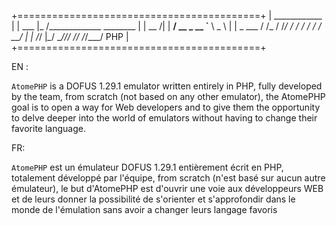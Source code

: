 +==========================================+
|   ____________                           |
|   ___    |_  /_____________ ________     |
|   __  /| |  __/  __ \_  __ `__ \  _ \    |
|   _  ___ / /_ / /_/ /  / / / / /  __/    |
|   /_/  |_\__/ \____//_/ /_/ /_/\___/ PHP |
+==========================================+

EN :

`AtomePHP` is a DOFUS 1.29.1 emulator written entirely in PHP, fully developed by the team, from scratch (not based on any other emulator), the AtomePHP goal is to open a way for Web developers and to give them the opportunity to delve deeper into the world of emulators without having to change their favorite language.

FR:

`AtomePHP` est un émulateur DOFUS 1.29.1 entièrement écrit en PHP, totalement développé par l'équipe, from scratch (n'est basé sur aucun autre émulateur), le but d'AtomePHP est d'ouvrir une voie aux développeurs WEB et de leurs donner la possibilité de s'orienter et s'approfondir dans le monde de l'émulation sans avoir a changer leurs langage favoris
